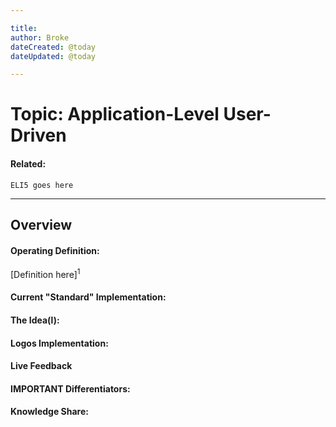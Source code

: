 ```yaml
---

title:
author: Broke
dateCreated: @today
dateUpdated: @today

---
```


# Topic: Application-Level User-Driven
#### Related:
`ELI5 goes here`

---

## Overview

#### Operating Definition:
[Definition here]<sup>1</sup>

#### Current "Standard" Implementation:


#### The Idea(l):


#### Logos Implementation:


#### Live Feedback


#### IMPORTANT Differentiators:


#### Knowledge Share: